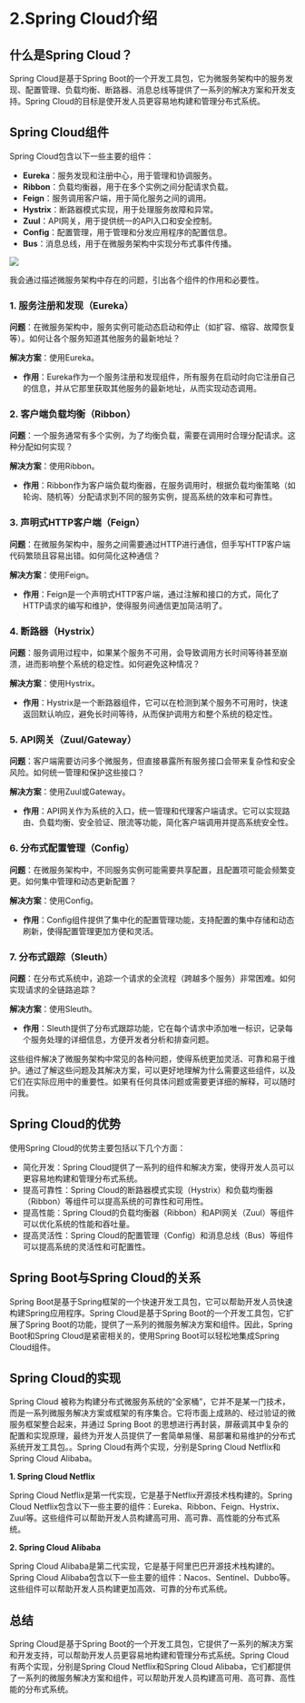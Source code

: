 
# 2.Spring Cloud介绍

## 什么是Spring Cloud？

Spring Cloud是基于Spring Boot的一个开发工具包，它为微服务架构中的服务发现、配置管理、负载均衡、断路器、消息总线等提供了一系列的解决方案和开发支持。Spring Cloud的目标是使开发人员更容易地构建和管理分布式系统。

## Spring Cloud组件

Spring Cloud包含以下一些主要的组件：

- **Eureka**：服务发现和注册中心，用于管理和协调服务。
- **Ribbon**：负载均衡器，用于在多个实例之间分配请求负载。
- **Feign**：服务调用客户端，用于简化服务之间的调用。
- **Hystrix**：断路器模式实现，用于处理服务故障和异常。
- **Zuul**：API网关，用于提供统一的API入口和安全控制。
- **Config**：配置管理，用于管理和分发应用程序的配置信息。
- **Bus**：消息总线，用于在微服务架构中实现分布式事件传播。

![](https://cos.ywenrou.cn/blog/images/202308071221236.png)

我会通过描述微服务架构中存在的问题，引出各个组件的作用和必要性。

### 1. 服务注册和发现（Eureka）

**问题**：在微服务架构中，服务实例可能动态启动和停止（如扩容、缩容、故障恢复等）。如何让各个服务知道其他服务的最新地址？

**解决方案**：使用Eureka。
- **作用**：Eureka作为一个服务注册和发现组件，所有服务在启动时向它注册自己的信息，并从它那里获取其他服务的最新地址，从而实现动态调用。

### 2. 客户端负载均衡（Ribbon）

**问题**：一个服务通常有多个实例，为了均衡负载，需要在调用时合理分配请求。这种分配如何实现？

**解决方案**：使用Ribbon。
- **作用**：Ribbon作为客户端负载均衡器，在服务调用时，根据负载均衡策略（如轮询、随机等）分配请求到不同的服务实例，提高系统的效率和可靠性。

### 3. 声明式HTTP客户端（Feign）

**问题**：在微服务架构中，服务之间需要通过HTTP进行通信，但手写HTTP客户端代码繁琐且容易出错。如何简化这种通信？

**解决方案**：使用Feign。
- **作用**：Feign是一个声明式HTTP客户端，通过注解和接口的方式，简化了HTTP请求的编写和维护，使得服务间通信更加简洁明了。

### 4. 断路器（Hystrix）

**问题**：服务调用过程中，如果某个服务不可用，会导致调用方长时间等待甚至崩溃，进而影响整个系统的稳定性。如何避免这种情况？

**解决方案**：使用Hystrix。
- **作用**：Hystrix是一个断路器组件，它可以在检测到某个服务不可用时，快速返回默认响应，避免长时间等待，从而保护调用方和整个系统的稳定性。

### 5. API网关（Zuul/Gateway）

**问题**：客户端需要访问多个微服务，但直接暴露所有服务接口会带来复杂性和安全风险。如何统一管理和保护这些接口？

**解决方案**：使用Zuul或Gateway。
- **作用**：API网关作为系统的入口，统一管理和代理客户端请求。它可以实现路由、负载均衡、安全验证、限流等功能，简化客户端调用并提高系统安全性。

### 6. 分布式配置管理（Config）

**问题**：在微服务架构中，不同服务实例可能需要共享配置，且配置项可能会频繁变更。如何集中管理和动态更新配置？

**解决方案**：使用Config。
- **作用**：Config组件提供了集中化的配置管理功能，支持配置的集中存储和动态刷新，使得配置管理更加方便和灵活。

### 7. 分布式跟踪（Sleuth）

**问题**：在分布式系统中，追踪一个请求的全流程（跨越多个服务）非常困难。如何实现请求的全链路追踪？

**解决方案**：使用Sleuth。
- **作用**：Sleuth提供了分布式跟踪功能，它在每个请求中添加唯一标识，记录每个服务处理的详细信息，方便开发者分析和排查问题。


这些组件解决了微服务架构中常见的各种问题，使得系统更加灵活、可靠和易于维护。通过了解这些问题及其解决方案，可以更好地理解为什么需要这些组件，以及它们在实际应用中的重要性。如果有任何具体问题或需要更详细的解释，可以随时问我。



## Spring Cloud的优势

使用Spring Cloud的优势主要包括以下几个方面：

- 简化开发：Spring Cloud提供了一系列的组件和解决方案，使得开发人员可以更容易地构建和管理分布式系统。
- 提高可靠性：Spring Cloud的断路器模式实现（Hystrix）和负载均衡器（Ribbon）等组件可以提高系统的可靠性和可用性。
- 提高性能：Spring Cloud的负载均衡器（Ribbon）和API网关（Zuul）等组件可以优化系统的性能和吞吐量。
- 提高灵活性：Spring Cloud的配置管理（Config）和消息总线（Bus）等组件可以提高系统的灵活性和可配置性。

## Spring Boot与Spring Cloud的关系

Spring Boot是基于Spring框架的一个快速开发工具包，它可以帮助开发人员快速构建Spring应用程序。Spring Cloud是基于Spring Boot的一个开发工具包，它扩展了Spring Boot的功能，提供了一系列的微服务解决方案和组件。因此，Spring Boot和Spring Cloud是紧密相关的，使用Spring Boot可以轻松地集成Spring Cloud组件。

## Spring Cloud的实现

Spring Cloud 被称为构建分布式微服务系统的“全家桶”，它并不是某一门技术，而是一系列微服务解决方案或框架的有序集合。它将市面上成熟的、经过验证的微服务框架整合起来，并通过 Spring Boot 的思想进行再封装，屏蔽调其中复杂的配置和实现原理，最终为开发人员提供了一套简单易懂、易部署和易维护的分布式系统开发工具包。。Spring Cloud有两个实现，分别是Spring Cloud Netflix和Spring Cloud Alibaba。

 **1. Spring Cloud Netflix**

Spring Cloud Netflix是第一代实现，它是基于Netflix开源技术栈构建的。Spring Cloud Netflix包含以下一些主要的组件：Eureka、Ribbon、Feign、Hystrix、Zuul等。这些组件可以帮助开发人员构建高可用、高可靠、高性能的分布式系统。

 **2.  Spring Cloud Alibaba**

Spring Cloud Alibaba是第二代实现，它是基于阿里巴巴开源技术栈构建的。Spring Cloud Alibaba包含以下一些主要的组件：Nacos、Sentinel、Dubbo等。这些组件可以帮助开发人员构建更加高效、可靠的分布式系统。

## 总结

Spring Cloud是基于Spring Boot的一个开发工具包，它提供了一系列的解决方案和开发支持，可以帮助开发人员更容易地构建和管理分布式系统。Spring Cloud有两个实现，分别是Spring Cloud Netflix和Spring Cloud Alibaba，它们都提供了一系列的微服务解决方案和组件，可以帮助开发人员构建高可用、高可靠、高性能的分布式系统。